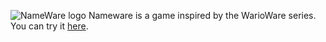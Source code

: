 ![NameWare logo](https://github.com/Sipnicc/NameWare/blob/main/Assets/Sprites/Title.png?raw=true)
Nameware is a game inspired by the WarioWare series.
You can try it [here](https://html-classic.itch.zone/html/13584625/index.html).
